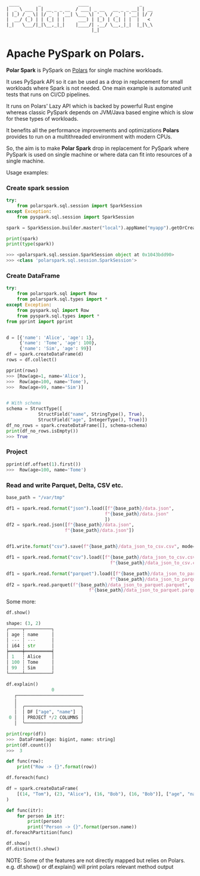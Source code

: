```
 ____       _              ____                   _    
|  _ \ ___ | | __ _ _ __  / ___| _ __   __ _ _ __| | __
| |_) / _ \| |/ _` | '__| \___ \| '_ \ / _` | '__| |/ /
|  __/ (_) | | (_| | |     ___) | |_) | (_| | |  |   < 
|_|   \___/|_|\__,_|_|    |____/| .__/ \__,_|_|  |_|\_\
                                |_|                    
```
# Apache PySpark on Polars.

**Polar Spark** is PySpark on [Polars](https://github.com/pola-rs/polars) for single machine workloads.

It uses PySpark API so it can be used as a drop in replacement for small workloads
where Spark is not needed. One main example is automated unit tests that runs 
on CI/CD pipelines.

It runs on Polars' Lazy API which is backed by powerful Rust engine
whereas classic PySpark depends on JVM/Java based engine
which is slow for these types of workloads.

It benefits all the performance improvements and optimizations **Polars** provides 
to run on a multithreaded environment with modern CPUs.

So, the aim is to make **Polar Spark** drop in replacement for PySpark
where PySpark is used on single machine or where data can fit into
resources of a single machine.

Usage examples:
### Create spark session
```python
try:            
    from polarspark.sql.session import SparkSession
except Exception:
    from pyspark.sql.session import SparkSession

spark = SparkSession.builder.master("local").appName("myapp").getOrCreate()

print(spark)
print(type(spark))

>>> <polarspark.sql.session.SparkSession object at 0x1043bdd90>
>>> <class 'polarspark.sql.session.SparkSession'>
```

### Create DataFrame
```python
try:
    from polarspark.sql import Row
    from polarspark.sql.types import *
except Exception:
    from pyspark.sql import Row
    from pyspark.sql.types import *    
from pprint import pprint


d = [{'name': 'Alice', 'age': 1}, 
     {'name': 'Tome', 'age': 100}, 
     {'name': 'Sim', 'age': 99}]
df = spark.createDataFrame(d)
rows = df.collect()

pprint(rows)
>>> [Row(age=1, name='Alice'),
>>>  Row(age=100, name='Tome'),
>>>  Row(age=99, name='Sim')]


# With schema
schema = StructType([
            StructField("name", StringType(), True),
            StructField("age", IntegerType(), True)])
df_no_rows = spark.createDataFrame([], schema=schema)
print(df_no_rows.isEmpty())
>>> True

```
### Project
```python
pprint(df.offset(1).first())
>>>  Row(age=100, name='Tome')
```

### Read and write Parquet, Delta, CSV etc.
```python
base_path = "/var/tmp"

df1 = spark.read.format("json").load([f"{base_path}/data.json",
                                     f"{base_path}/data.json"
                                     ])
df2 = spark.read.json([f"{base_path}/data.json",
                      f"{base_path}/data.json"])


df1.write.format("csv").save(f"{base_path}/data_json_to_csv.csv", mode="overwrite")

df1 = spark.read.format("csv").load([f"{base_path}/data_json_to_csv.csv",
                                       f"{base_path}/data_json_to_csv.csv"])

df1 = spark.read.format("parquet").load([f"{base_path}/data_json_to_parquet.parquet",
                                       f"{base_path}/data_json_to_parquet.parquet"])
df2 = spark.read.parquet(f"{base_path}/data_json_to_parquet.parquet",
                               f"{base_path}/data_json_to_parquet.parquet")
```



Some more:
```python
df.show()

shape: (3, 2)
┌─────┬──────────┐
│ age ┆ name     │
│ --- ┆ ---      │
│ i64 ┆ str      │
╞═════╪══════════╡
│ 1   ┆ Alice    │
│ 100 ┆ Tome     │
│ 99  ┆ Sim      │
└─────┴──────────┘
```

```python
df.explain()
                 0
   ┌─────────────────────────
   │
   │  ╭─────────────────────╮
   │  │ DF ["age", "name"]  │
 0 │  │ PROJECT */2 COLUMNS │
   │  ╰─────────────────────╯
```

```python
print(repr(df))
>>>  DataFrame[age: bigint, name: string]
print(df.count())
>>>  3
```

```python
def func(row):
    print("Row -> {}".format(row))

df.foreach(func)

df = spark.createDataFrame(
    [(14, "Tom"), (23, "Alice"), (16, "Bob"), (16, "Bob")], ["age", "name"]
)

def func(itr):
    for person in itr:
        print(person)
        print("Person -> {}".format(person.name))
df.foreachPartition(func)

df.show()
df.distinct().show()
```


NOTE: Some of the features are not directly mapped but relies on Polars. 
e.g. df.show() or df.explain() will print polars relevant method output 

